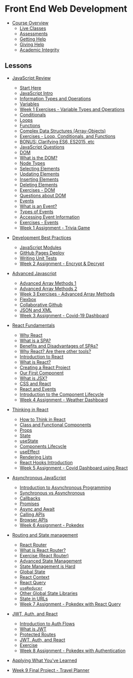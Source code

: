 # Front End Web Development
<!-- name:Front End Web Development, code:CSE007, term:Oct-2023, about_path:src/course-overview.md -->

- [Course Overview](course-overview.md) <!-- w:30, k:general, p:2023-09-27 -->
  - [Live Classes](live-classes.md) <!-- w:30, k:general, p:2023-09-27 -->
  - [Assessments](assessments.md) <!-- w:30, k:general, p:2023-09-27 -->
  - [Getting Help](getting-help.md) <!-- w:30, k:general, p:2023-09-27 -->
  - [Giving Help](giving-help.md) <!-- w:30, k:general, p:2023-09-27 -->
  - [Academic Integrity](academic-integrity.md) <!-- w:30, k:general, p:2023-09-27 -->

## Lessons

- [JavaScript Review](lessons/javascript-review.md) <!-- w:30, k:general, p:2023-10-02 -->
  - [Start Here](lessons/javascript-review/start-here.md) <!-- w:60, k:general, p:2023-10-02 -->
  - [JavaScript Intro](lessons/javascript-review/javascript-intro.md) <!-- w:60, k:general, p:2023-10-02 -->
  - [Information Types and Operations](lessons/javascript-review/javascript-intro/information-type-and-operations.md) <!-- w:60, k:general, p:2023-10-02 -->
  - [Variables](lessons/javascript-review/javascript-intro/variables.md) <!-- w:60, k:general, p:2023-10-02 -->
  - [Week 1 Exercises - Variable Types and Operations](lessons/javascript-review/javascript-intro/exercises-variable-types-and-operations.md) <!-- w:60, k:assignment, g:5, d:2023-09-27, p:2023-10-02 -->
  - [Conditionals](lessons/javascript-review/javascript-intro/conditionals.md) <!-- w:60, k:general, p:2023-10-02 -->
  - [Loops](lessons/javascript-review/javascript-intro/loops.md) <!-- w:60, k:general, p:2023-10-02 -->
  - [Functions](lessons/javascript-review/javascript-intro/functions.md) <!-- w:60, k:general, p:2023-10-02 -->
  - [Complex Data Structures (Array-Objects)](lessons/javascript-review/javascript-intro/complex-data-structures-array-objects.md) <!-- w:60, k:general, p:2023-10-02 -->
  - [Exercises - Loop, Conditionals, and Functions](lessons/javascript-review/javascript-intro/exercises-loop-conditionals-functions.md) <!-- w:60, k:general, p:2023-10-02 -->
  - [BONUS: Clarifying ES6, ES2015, etc](lessons/javascript-review/javascript-intro/bonus-clarifying-es6-es2015-etc.md) <!-- w:60, k:general, p:2023-10-02 -->
  - [JavaScript Questions](lessons/javascript-review/javascript-intro/javascript-questions.md) <!-- w:60, k:general, p:2023-10-02 -->
  - [DOM](lessons/javascript-review/dom.md) <!-- w:60, k:general, p:2023-10-02 -->
  - [What is the DOM?](lessons/javascript-review/dom/what-is-the-dom.md) <!-- w:60, k:general, p:2023-10-02 -->
  - [Node Types](lessons/javascript-review/dom/node-types.md) <!-- w:60, k:general, p:2023-10-02 -->
  - [Selecting Elements](lessons/javascript-review/dom/selecting-elements.md) <!-- w:60, k:general, p:2023-10-02 -->
  - [Updating Elements](lessons/javascript-review/dom/updating-elements.md) <!-- w:60, k:general, p:2023-10-02 -->
  - [Inserting Elements](lessons/javascript-review/dom/inserting-elements.md) <!-- w:60, k:general, p:2023-10-02 -->
  - [Deleting Elements](lessons/javascript-review/dom/deleting-elements.md) <!-- w:60, k:general, p:2023-10-02 -->
  - [Exercises - DOM](lessons/javascript-review/dom/exercises.md) <!-- w:60, k:general, p:2023-10-02 -->
  - [Questions about DOM](lessons/javascript-review/dom/questions-about-dom.md) <!-- w:60, k:general, p:2023-10-02 -->
  - [Events](lessons/javascript-review/events.md) <!-- w:60, k:general, p:2023-10-02 -->
  - [What is an Event?](lessons/javascript-review/events/what-is-an-event.md) <!-- w:60, k:general, p:2023-10-02 -->
  - [Types of Events](lessons/javascript-review/events/types-of-events.md) <!-- w:60, k:general, p:2023-10-02 -->
  - [Accessing Event Information](lessons/javascript-review/events/accessing-to-the-event-information.md) <!-- w:60, k:general, p:2023-10-02 -->
  - [Exercises - Events](lessons/javascript-review/events/exercises.md) <!-- w:60, k:general, p:2023-10-02 -->
  - [Week 1 Assignment - Trivia Game](lessons/javascript-review/project.md) <!-- w:360, k:assignmentSummative, g:8, d:2023-09-27, p:2023-10-02 -->

- [Development Best Practices](lessons/development-best-practices.md) <!-- w:30, k:general, p:2023-10-02 -->
  - [JavaScript Modules](lessons/development-best-practices/javascript-modules.md) <!-- w:120, k:general, p:2023-10-02 -->
  - [GitHub Pages Deploy](lessons/development-best-practices/gh-pages-deploy.md) <!-- w:120, k:general, p:2023-10-02 -->
  - [Writing Unit Tests](lessons/development-best-practices/writing-unit-tests.md) <!-- w:120, k:general, p:2023-10-02 -->
  - [Week 2 Assignment - Encrypt & Decrypt](lessons/development-best-practices/project.md) <!-- w:360, k:assignment, g:8, d:2023-09-27, p:2023-10-02 -->

- [Advanced Javascript](lessons/advanced-javascript.md) <!-- w:30, k:general, p:2023-10-02 -->
  - [Advanced Array Methods 1](lessons/advanced-javascript/advanced-array-methods-1.md)  <!-- w:120, k:general, p:2023-10-02 -->
  - [Advanced Array Methods 2](lessons/advanced-javascript/advanced-array-methods-2.md)  <!-- w:120, k:general, p:2023-10-02 -->
  - [Week 3 Exercises - Advanced Array Methods](lessons/advanced-javascript/exercises.md) <!-- w:60, k:assignment, g:5, d:2023-09-27, p:2023-10-02 -->
  - [Flexbox](lessons/advanced-javascript/flexbox.md)  <!-- w:120, k:general, p:2023-10-02 -->
  - [Collaborative Github](lessons/advanced-javascript/collaborative-github.md)  <!-- w:120, k:general, p:2023-10-02 -->
  - [JSON and XML](lessons/advanced-javascript/json-and-xml.md)  <!-- w:120, k:general, p:2023-10-02 -->
  - [Week 3 Assignment - Covid-19 Dashboard](lessons/advanced-javascript/project-covid-19-data-dashboard.md) <!-- w:360, k:assignmentSummative, g:8, d:2023-09-27, p:2023-10-02 -->

- [React Fundamentals](lessons/introduction-to-react.md) <!-- w:30, k:general, p:2023-10-02 -->
  - [Why React](lessons/introduction-to-react/why-react.md)  <!-- w:120, k:general, p:2023-10-02 -->
  - [What is a SPA?](lessons/introduction-to-react/why-react/what-is-a-spa.md)  <!-- w:120, k:general, p:2023-10-02 -->
  - [Benefits and Disadvantages of SPAs?](lessons/introduction-to-react/why-react/benefits-disadvantages-of-spas.md)  <!-- w:120, k:general, p:2023-10-02 -->
  - [Why React? Are there other tools?](lessons/introduction-to-react/why-react/why-react-are-there-other-tools.md)  <!-- w:120, k:general, p:2023-10-02 -->
  - [Introduction to React](lessons/introduction-to-react/intro-to-react.md)  <!-- w:120, k:general, p:2023-10-02 -->
  - [What is React?](lessons/introduction-to-react/intro-to-react/what-is-react.md)  <!-- w:120, k:general, p:2023-10-02 -->
  - [Creating a React Project](lessons/introduction-to-react/intro-to-react/creating-a-react-project.md)  <!-- w:120, k:general, p:2023-10-02 -->
  - [Our First Component](lessons/introduction-to-react/intro-to-react/our-first-component.md)  <!-- w:120, k:general, p:2023-10-02 -->
  - [What is JSX?](lessons/introduction-to-react/intro-to-react/what-is-jsx.md)  <!-- w:120, k:general, p:2023-10-02 -->
  - [CSS and React](lessons/introduction-to-react/intro-to-react/css-and-react.md)  <!-- w:120, k:general, p:2023-10-02 -->
  - [React and Events](lessons/introduction-to-react/intro-to-react/react-and-events.md)  <!-- w:120, k:general, p:2023-10-02 -->
  - [Introduction to the Component Lifecycle](lessons/introduction-to-react/intro-to-react/intro-to-component-lifecycle.md)  <!-- w:120, k:general, p:2023-10-02 -->
  - [Week 4 Assignment - Weather Dashboard](lessons/introduction-to-react/project.md) <!-- w:360, k:assignmentSummative, g:8, d:2023-09-27, p:2023-10-02 -->

- [Thinking in React](lessons/thinking-in-react.md) <!-- w:30, k:general, p:2023-10-02 -->
  - [How to Think in React](lessons/thinking-in-react/how-to-think-in-react.md)  <!-- w:120, k:general, p:2023-10-02 -->
  - [Class and Functional Components](lessons/thinking-in-react/class-and-functional-components.md)  <!-- w:120, k:general, p:2023-10-02 -->
  - [Props](lessons/thinking-in-react/props.md)  <!-- w:120, k:general, p:2023-10-02 -->
  - [State](lessons/thinking-in-react/state.md)  <!-- w:120, k:general, p:2023-10-02 -->
  - [useState](lessons/thinking-in-react/usestate.md)  <!-- w:120, k:general, p:2023-10-02 -->
  - [Components Lifecycle](lessons/thinking-in-react/components-lifecycle.md)  <!-- w:120, k:general, p:2023-10-02 -->
  - [useEffect](lessons/thinking-in-react/useeffect.md)  <!-- w:120, k:general, p:2023-10-02 -->
  - [Rendering Lists](lessons/thinking-in-react/rendering-lists.md)  <!-- w:120, k:general, p:2023-10-02 -->
  - [React Hooks Introduction](lessons/thinking-in-react/react-hooks-intro.md)  <!-- w:120, k:general, p:2023-10-02 -->
  - [Week 5 Assignment - Covid Dashboard using React](lessons/thinking-in-react/project.md) <!-- w:360, k:assignmentSummative, g:8, d:2023-09-27, p:2023-10-02 -->

- [Asynchronous JavaScript](lessons/asynchronous-javascript.md) <!-- w:30, k:general, p:2023-10-02 -->
  - [Introduction to Asynchronous Programming](lessons/asynchronous-javascript/intro-to-asynchronous-programming.md)  <!-- w:120, k:general, p:2023-10-02 -->
  - [Synchronous vs Asynchronous](lessons/asynchronous-javascript/syncronous-vs-asyncronous.md)  <!-- w:120, k:general, p:2023-10-02 -->
  - [Callbacks](lessons/asynchronous-javascript/callbacks.md)  <!-- w:120, k:general, p:2023-10-02 -->
  - [Promises](lessons/asynchronous-javascript/promises.md)  <!-- w:120, k:general, p:2023-10-02 -->
  - [Async and Await](lessons/asynchronous-javascript/async-await.md)  <!-- w:120, k:general, p:2023-10-02 -->
  - [Calling APIs](lessons/asynchronous-javascript/calling-apis.md)  <!-- w:120, k:general, p:2023-10-02 -->
  - [Browser APIs](lessons/asynchronous-javascript/browser-apis.md)  <!-- w:120, k:general, p:2023-10-02 -->
  - [Week 6 Assignment - Pokedex](lessons/asynchronous-javascript/project.md) <!-- w:360, k:assignmentSummative, g:8, d:2023-09-27, p:2023-10-02 -->

- [Routing and State management](lessons/state-management.md) <!-- w:30, k:general, p:2023-10-02 -->
  - [React Router](lessons/state-management/react-router.md)  <!-- w:120, k:general, p:2023-10-02 -->
  - [What is React Router?](lessons/state-management/react-router/what-is-react-router.md)  <!-- w:120, k:general, p:2023-10-02 -->
  - [Exercise (React Router)](lessons/state-management/react-router/react-router-exercise.md)  <!-- w:120, k:general, p:2023-10-02 -->
  - [Advanced State Management](lessons/state-management/advanced-state-managment.md)  <!-- w:120, k:general, p:2023-10-02 -->
  - [State Management is Hard](lessons/state-management/advanced-state-managment/state-management-is-hard.md)  <!-- w:120, k:general, p:2023-10-02 -->
  - [Global State](lessons/state-management/advanced-state-managment/global-state.md)  <!-- w:120, k:general, p:2023-10-02 -->
  - [React Context](lessons/state-management/advanced-state-managment/react-context.md)  <!-- w:120, k:general, p:2023-10-02 -->
  - [React Query](lessons/state-management/advanced-state-managment/react-query.md)  <!-- w:120, k:general, p:2023-10-02 -->
  - [`useReducer`](lessons/state-management/advanced-state-managment/usereducer.md)  <!-- w:120, k:general, p:2023-10-02 -->
  - [Other Global State Libraries](lessons/state-management/advanced-state-managment/other-global-state-libraries.md)  <!-- w:120, k:general, p:2023-10-02 -->
  - [State in URLs](lessons/state-management/advanced-state-managment/state-in-url.md)  <!-- w:120, k:general, p:2023-10-02 -->
  - [Week 7 Assignment - Pokedex with React Query](lessons/state-management/project.md) <!-- w:360, k:assignmentSummative, g:8, d:2023-09-27, p:2023-10-02 -->

- [JWT, Auth, and React](lessons/jwt-and-react.md) <!-- w:30, k:general, p:2023-10-02 -->
  - [Introduction to Auth Flows](lessons/jwt-and-react/auth-flows-intro.md)  <!-- w:120, k:general, p:2023-10-02 -->
  - [What is JWT](lessons/jwt-and-react/what-is-jwt.md)  <!-- w:120, k:general, p:2023-10-02 -->
  - [Protected Routes](lessons/jwt-and-react/protected-routes.md)  <!-- w:120, k:general, p:2023-10-02 -->
  - [JWT, Auth, and React](lessons/jwt-and-react/jwt-and-react.md)  <!-- w:120, k:general, p:2023-10-02 -->
  - [Exercise](lessons/jwt-and-react/exercise.md)  <!-- w:120, k:general, p:2023-10-02 -->
  - [Week 8 Assignment - Pokedex with Authentication](lessons/jwt-and-react/project.md) <!-- w:360, k:assignmentSummative, g:8, d:2023-09-27, p:2023-10-02 -->

- [Applying What You've Learned](lessons/application.md) <!-- w:30, k:general, p:2023-10-02 -->
- [Week 9 Final Project - Travel Planner](lessons/final-project.md) <!-- w:720, k:assignmentSummative, g:26, d:2023-09-27, p:2023-10-02 -->
